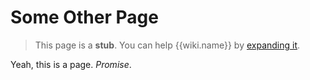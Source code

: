 # Some Other Page
> This page is a **stub**. You can help {{wiki.name}} by [expanding it](#).

Yeah, this is a page. _Promise_.

